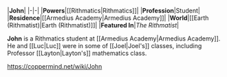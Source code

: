 |**John**|
|-|-|
|**Powers**|[[Rithmatics\|Rithmatics]]|
|**Profession**|Student|
|**Residence**|[[Armedius Academy\|Armedius Academy]]|
|**World**|[[Earth (Rithmatist)\|Earth (Rithmatist)]]|
|**Featured In**|*The Rithmatist*|

**John** is a Rithmatics student at [[Armedius Academy\|Armedius Academy]].
He and [[Luc\|Luc]] were in some of [[Joel\|Joel's]] classes, including Professor [[Layton\|Layton's]] mathematics class.



https://coppermind.net/wiki/John